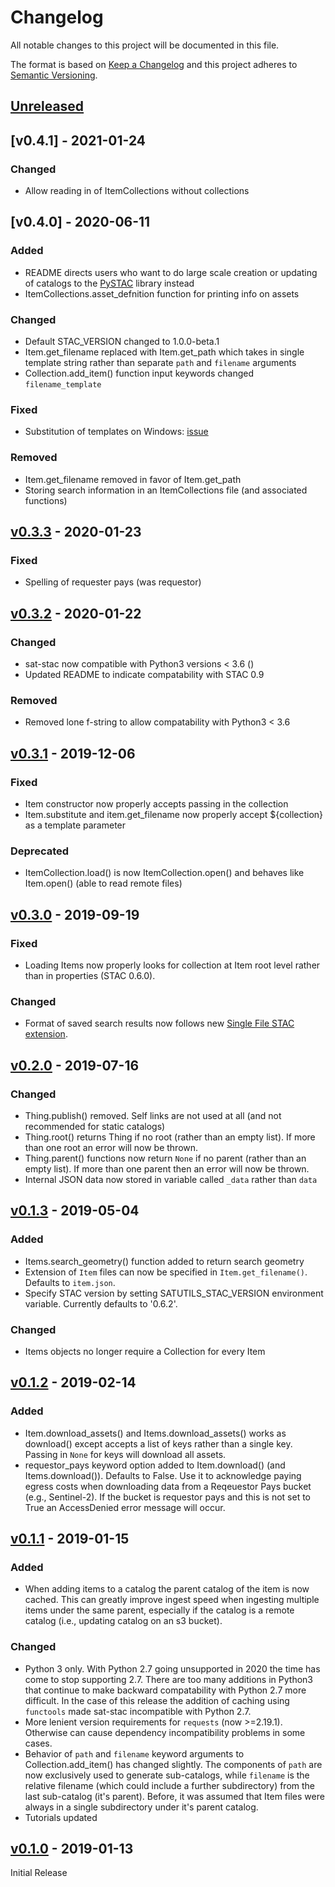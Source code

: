 # Changelog
All notable changes to this project will be documented in this file.

The format is based on [Keep a Changelog](http://keepachangelog.com/en/1.0.0/)
and this project adheres to [Semantic Versioning](http://semver.org/spec/v2.0.0.html).

## [Unreleased]

## [v0.4.1] - 2021-01-24

### Changed
- Allow reading in of ItemCollections without collections

## [v0.4.0] - 2020-06-11

### Added
- README directs users who want to do large scale creation or updating of catalogs to the [PySTAC](https://github.com/azavea/pystac) library instead
- ItemCollections.asset_defnition function for printing info on assets

### Changed
- Default STAC_VERSION changed to 1.0.0-beta.1
- Item.get_filename replaced with Item.get_path which takes in single template string rather than separate `path` and `filename` arguments
- Collection.add_item() function input keywords changed `filename_template`

### Fixed
- Substitution of templates on Windows: [issue](https://github.com/sat-utils/sat-stac/issues/51)

### Removed
- Item.get_filename removed in favor of Item.get_path
- Storing search information in an ItemCollections file (and associated functions)

## [v0.3.3] - 2020-01-23

### Fixed
- Spelling of requester pays (was requestor)

## [v0.3.2] - 2020-01-22

### Changed
- sat-stac now compatible with Python3 versions < 3.6 ()
- Updated README to indicate compatability with STAC 0.9

### Removed
- Removed lone f-string to allow compatability with Python3 < 3.6

## [v0.3.1] - 2019-12-06

### Fixed
- Item constructor now properly accepts passing in the collection
- Item.substitute and item.get_filename now properly accept ${collection} as a template parameter

### Deprecated
- ItemCollection.load() is now ItemCollection.open() and behaves like Item.open() (able to read remote files)

## [v0.3.0] - 2019-09-19

### Fixed
- Loading Items now properly looks for collection at Item root level rather than in properties (STAC 0.6.0).

### Changed
- Format of saved search results now follows new [Single File STAC extension](https://github.com/radiantearth/stac-spec/tree/v0.8.0-rc1/extensions/single-file-stac).

## [v0.2.0] - 2019-07-16

### Changed
- Thing.publish() removed. Self links are not used at all (and not recommended for static catalogs)
- Thing.root() returns Thing if no root (rather than an empty list). If more than one root an error will now be thrown.
- Thing.parent() functions now return `None` if no parent (rather than an empty list). If more than one parent then an error will now be thrown.
- Internal JSON data now stored in variable called `_data` rather than `data`

## [v0.1.3] - 2019-05-04

### Added
- Items.search_geometry() function added to return search geometry
- Extension of `Item` files can now be specified in `Item.get_filename()`. Defaults to `item.json`.
- Specify STAC version by setting SATUTILS_STAC_VERSION environment variable. Currently defaults to '0.6.2'.

### Changed
- Items objects no longer require a Collection for every Item

## [v0.1.2] - 2019-02-14

### Added
- Item.download_assets() and Items.download_assets() works as download() except accepts a list of keys rather than a single key. Passing in `None` for keys will download all assets.
- requestor_pays keyword option added to Item.download() (and Items.download()). Defaults to False. Use it to acknowledge paying egress costs when downloading data from a Reqeuestor Pays bucket (e.g., Sentinel-2). If the bucket is requestor pays and this is not set to True an AccessDenied error message will occur.

## [v0.1.1] - 2019-01-15

### Added

- When adding items to a catalog the parent catalog of the item is now cached. This can greatly improve ingest speed when ingesting multiple items under the same parent, especially if the catalog is a remote catalog (i.e., updating catalog on an s3 bucket).

### Changed

- Python 3 only. With Python 2.7 going unsupported in 2020 the time has come to stop supporting 2.7. There are too many additions in Python3 that continue to make backward compatability with Python 2.7 more difficult. In the case of this release the addition of caching using `functools` made sat-stac incompatible with Python 2.7.
- More lenient version requirements for `requests` (now >=2.19.1). Otherwise can cause dependency incompatibility problems in some cases.
- Behavior of `path` and `filename` keyword arguments to Collection.add_item() has changed slightly. The components of `path` are now exclusively used to generate sub-catalogs, while `filename` is the relative filename (which could include a further subdirectory) from the last sub-catalog (it's parent). Before, it was assumed that Item files were always in a single subdirectory under it's parent catalog.
- Tutorials updated

## [v0.1.0] - 2019-01-13

Initial Release

[Unreleased]: https://github.com/sat-utils/sat-stac/compare/master...develop
[v0.4.0-rc1]: https://github.com/sat-utils/sat-stac/compare/0.3.3...v0.4.0-rc1
[v0.3.3]: https://github.com/sat-utils/sat-stac/compare/0.3.2...v0.3.3
[v0.3.2]: https://github.com/sat-utils/sat-stac/compare/0.3.1...v0.3.2
[v0.3.1]: https://github.com/sat-utils/sat-stac/compare/0.3.0...v0.3.1
[v0.3.0]: https://github.com/sat-utils/sat-stac/compare/0.2.0...v0.3.0
[v0.2.0]: https://github.com/sat-utils/sat-stac/compare/0.1.3...v0.2.0
[v0.1.3]: https://github.com/sat-utils/sat-stac/compare/0.1.2...v0.1.3
[v0.1.2]: https://github.com/sat-utils/sat-stac/compare/0.1.1...v0.1.2
[v0.1.1]: https://github.com/sat-utils/sat-stac/compare/0.1.0...v0.1.1
[v0.1.0]: https://github.com/sat-utils/sat-stac/tree/0.1.0
